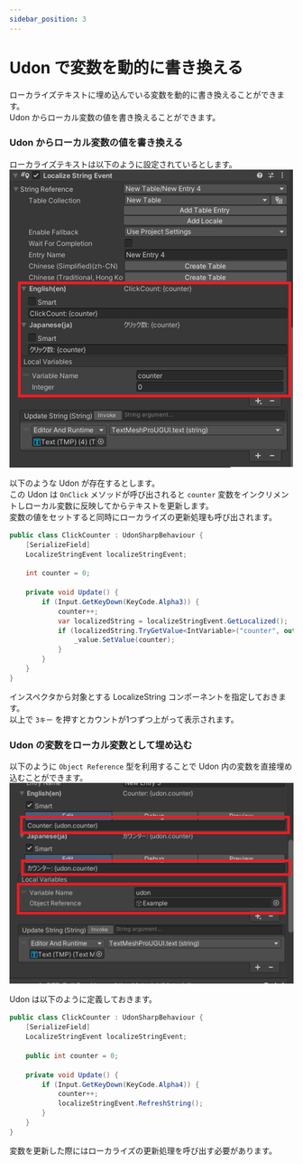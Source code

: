 ```yaml
---
sidebar_position: 3
---
```


# Udon で変数を動的に書き換える

ローカライズテキストに埋め込んでいる変数を動的に書き換えることができます。  
Udon からローカル変数の値を書き換えることができます。  

### Udon からローカル変数の値を書き換える

ローカライズテキストは以下のように設定されているとします。  
![](img/udon-variables-01.png)

以下のような Udon が存在するとします。  
この Udon は `OnClick` メソッドが呼び出されると `counter` 変数をインクリメントしローカル変数に反映してからテキストを更新します。  
変数の値をセットすると同時にローカライズの更新処理も呼び出されます。

```csharp
public class ClickCounter : UdonSharpBehaviour {
    [SerializeField]
    LocalizeStringEvent localizeStringEvent;

    int counter = 0;

    private void Update() {
        if (Input.GetKeyDown(KeyCode.Alpha3)) {
            counter++;
            var localizedString = localizeStringEvent.GetLocalized();
            if (localizedString.TryGetValue<IntVariable>("counter", out var _value)) {
                _value.SetValue(counter);
            }
        }
    }
}
```

インスペクタから対象とする LocalizeString コンポーネントを指定しておきます。  
以上で `3キー` を押すとカウントが1つずつ上がって表示されます。

### Udon の変数をローカル変数として埋め込む

以下のように `Object Reference` 型を利用することで Udon 内の変数を直接埋め込むことができます。  
![](img/udon-ref-variables-01.png)

Udon は以下のように定義しておきます。  

```csharp
public class ClickCounter : UdonSharpBehaviour {
    [SerializeField]
    LocalizeStringEvent localizeStringEvent;

    public int counter = 0;

    private void Update() {
        if (Input.GetKeyDown(KeyCode.Alpha4)) {
            counter++;
            localizeStringEvent.RefreshString();
        }
    }
}
```

変数を更新した際にはローカライズの更新処理を呼び出す必要があります。

<!-- ### ローカライズテキスト変数の値を書き換える

ローカライズテキストは以下のように設定されているとします。  
![](img/udon-variables-02.png)

ローカル変数で "Localized String" 型を使用した場合は以下のような処理が必要です。  
Udon は `Lottery` メソッドが呼び出されると値を書き換えることとします。

```csharp
public class ItemChanger : UdonSharpBehaviour {
    [Inject, SerializeField, HideInInspector]
    ILocalization localization;
    [SerializeField]
    GroupId<LocalizeStringEvent> groupId;
    [SerializeField]
    VariableId<LocalizeStringEvent> variableId;
    [AssetId, SerializeField]
    string[] assetIds;

    public void Lottery() {
        localization.SetVariable(variableId, assetIds[Random.Range(0, assetIds.Length)]);
        localization.RefreshString(groupId);
    }
}
```

以上で `Lottery` メソッドが呼び出されるたびに "item" 変数にセットされているローカライズテキストが変更されてテキストも更新されます。 -->
